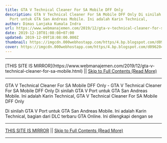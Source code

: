 ```yaml
---
title: GTA V Technical Cleaner For SA Mobile DFF Only
description: GTA V Technical Cleaner For SA Mobile DFF Only Di sinilah GTA V
  Port untuk GTA San Andreas Mobile. Ini adalah Karin Technical,
author: Dimas Lanjaka Kumala Indra
url: https://www.webmanajemen.com/2019/12/gta-v-technical-cleaner-for-sa-mobile.html
date: 2019-12-10T01:08:08+07:00
updated: 2019-12-09T18:08:00.000Z
thumbnail: https://imgcdn.000webhostapp.com/https/4.bp.blogspot.com/d096204840542a4f5d5c1541acfef1b1.jpeg
cover: https://imgcdn.000webhostapp.com/https/4.bp.blogspot.com/d096204840542a4f5d5c1541acfef1b1.jpeg
---
```


<hr/> [THIS SITE IS MIRROR](https://www.webmanajemen.com/2019/12/gta-v-technical-cleaner-for-sa-mobile.html) || <a href="https://www.webmanajemen.com/2019/12/gta-v-technical-cleaner-for-sa-mobile.html" rel="follow" class="button" id="read-more">Skip to Full Contents (Read More)</a> <hr/> GTA V Technical Cleaner For SA Mobile DFF Only - GTA V Technical Cleaner For SA Mobile DFF Only Di sinilah GTA V Port untuk GTA San Andreas Mobile. Ini adalah Karin Technical, GTA V Technical Cleaner For SA Mobile DFF Only 



  
 
  Di sinilah GTA V Port untuk GTA San Andreas Mobile.  Ini adalah Karin Technical, bagian dari DLC terbaru GTA Online.  Ini dilengkapi dengan se <hr/> [THIS SITE IS MIRROR](https://www.webmanajemen.com/2019/12/gta-v-technical-cleaner-for-sa-mobile.html) || <a href="https://www.webmanajemen.com/2019/12/gta-v-technical-cleaner-for-sa-mobile.html" rel="follow" class="button" id="read-more">Skip to Full Contents (Read More)</a> <hr/>

<script>
    if (location.host.includes('dimaslanjaka12')) {
      location.replace('https://www.webmanajemen.com/2019/12/gta-v-technical-cleaner-for-sa-mobile.html');
    }
  </script>